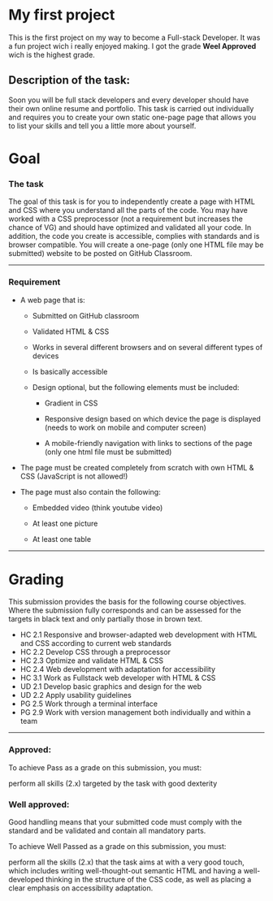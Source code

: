 # My first project
This is the first project on my way to become a Full-stack Developer. It was a fun project wich i really enjoyed making. I got the grade **Weel Approved** wich is the highest grade.

## Description of the task:
Soon you will be full stack developers and every developer should have their own online resume and portfolio. 
This task is carried out individually and requires you to create your own static one-page page that allows you to list your skills and tell you a little more about yourself. 

# Goal
### The task<br/>
The goal of this task is for you to independently create a page with HTML and CSS where you understand all the parts of the code. 
You may have worked with a CSS preprocessor (not a requirement but increases the chance of VG) and should have optimized and validated all your code. 
In addition, the code you create is accessible, complies with standards and is browser compatible.
You will create a one-page (only one HTML file may be submitted) website to be posted on GitHub Classroom.

---
### Requirement<br/>
- A web page that is:

  - Submitted on GitHub classroom

  - Validated HTML & CSS

  - Works in several different browsers and on several different types of devices

  - Is basically accessible

  - Design optional, but the following elements must be included:

    - Gradient in CSS

    - Responsive design based on which device the page is displayed (needs to work on mobile and computer screen)

    - A mobile-friendly navigation with links to sections of the page (only one html file must be submitted)

- The page must be created completely from scratch with own HTML & CSS (JavaScript is not allowed!)

- The page must also contain the following:
  
  - Embedded video (think youtube video)

  - At least one picture

  - At least one table
---
# Grading

This submission provides the basis for the following course objectives. Where the submission fully corresponds and can be assessed for the targets in black text and only partially those in brown text.

- HC 2.1 Responsive and browser-adapted web development with HTML and CSS according to current web standards
- HC 2.2 Develop CSS through a preprocessor
- HC 2.3 Optimize and validate HTML & CSS
- HC 2.4 Web development with adaptation for accessibility
- HC 3.1 Work as Fullstack web developer with HTML & CSS
- UD 2.1 Develop basic graphics and design for the web
- UD 2.2 Apply usability guidelines
- PG 2.5 Work through a terminal interface
- PG 2.9 Work with version management both individually and within a team
---
### Approved:<br/>
To achieve Pass as a grade on this submission, you must:

perform all skills (2.x) targeted by the task with good dexterity

### Well approved:<br/>
Good handling means that your submitted code must comply with the standard and be validated and contain all mandatory parts.

To achieve Well Passed as a grade on this submission, you must:

perform all the skills (2.x) that the task aims at with a very good touch, 
which includes writing well-thought-out semantic HTML and having a well-developed thinking in the structure of the CSS code, 
as well as placing a clear emphasis on accessibility adaptation.

